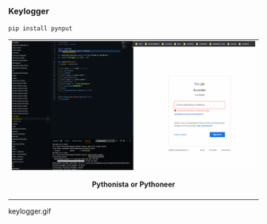 ### Keylogger

```python
pip install pynput
```

<table align="center">
  <tr>
    <td align="center" style="padding=0;width=50%;">
      <img align="center" style="padding=0;" src="../Images/keylogger.gif" />
      <h4 align="center"> Pythonista or Pythoneer </h4>
    </td>
  </tr>
</table>

keylogger.gif